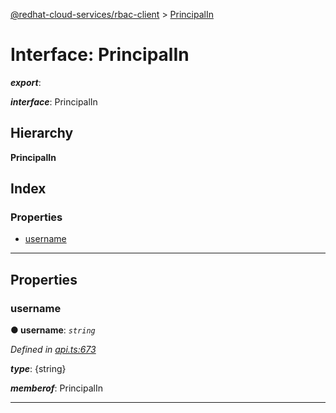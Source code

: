 [@redhat-cloud-services/rbac-client](../README.md) > [PrincipalIn](../interfaces/principalin.md)

# Interface: PrincipalIn

*__export__*: 

*__interface__*: PrincipalIn

## Hierarchy

**PrincipalIn**

## Index

### Properties

* [username](principalin.md#username)

---

## Properties

<a id="username"></a>

###  username

**● username**: *`string`*

*Defined in [api.ts:673](https://github.com/RedHatInsights/javascript-clients/blob/master/packages/rbac/api.ts#L673)*

*__type__*: {string}

*__memberof__*: PrincipalIn

___

